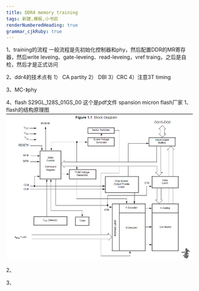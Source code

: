 ```yaml
---
title: DDR4 memory training
tags: 新建,模板,小书匠
renderNumberedHeading: true
grammar_cjkRuby: true
---
```


1、training的流程
一般流程是先初始化控制器和phy，然后配置DDR的MR寄存器，然后write leveing、gate-leveing、read-leveing，vref traing，之后是自检，然后才是正式访问

2、ddr4的技术点有
1） CA partity
2） DBI
3）CRC
4）注意3T timing

3、MC-》phy

4、flash
S29GL_128S_01GS_00 这个是pdf文件  spansion  micron flash厂家
1、flash的结构原理图
![enter description here](https://raw.githubusercontent.com/caowangqy/jiaxsj-tu/master/小书匠/1571985491673.png)

2、

3、




